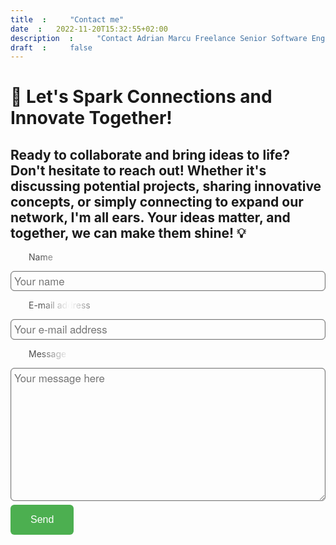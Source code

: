 ```yaml
---
title: "Contact me"
date: 2022-11-20T15:32:55+02:00
description: "Contact Adrian Marcu Freelance Senior Software Engineer" #Good for SEO stuff
draft: false
---
```

# 🌟 Let's Spark Connections and Innovate Together!

## Ready to collaborate and bring ideas to life? Don't hesitate to reach out! Whether it's discussing potential projects, sharing innovative concepts, or simply connecting to expand our network, I'm all ears. Your ideas matter, and together, we can make them shine! 💡

<style>
  
.contact {
  padding: 0 0rem;
}

.for-font-size {
  padding: 0;
  margin: 1em;
  background-color: #000;
  align-items: left;
  justify-content: left;
}

.for-font-size {
  background: linear-gradient(to right, hsl(0, 0%, 30%) 0, hsl(0, 0%, 100%) 10%, hsl(0, 0%, 30%) 20%);
  -webkit-background-clip: text;
  -webkit-text-fill-color: transparent;
  animation: shine 3s infinite linear;
  
}

@keyframes shine {
  0% {
    background-position: 0;
  }
  60% {
    background-position: 600px;
  }
  100% {
    background-position: 600px;
  }
}


.button {
  background-color: #4CAF50;
  border: none;
  color: white;
  padding: 15px 32px;
  text-align: center;
  text-decoration: none;
  display: inline-block;
  font-size: 16px;
  margin: 6px 0px 0px 0px;
  cursor: pointer;
  border-radius: 6px 6px 6px 6px;
}


textarea:focus {
  background: none repeat scroll 0 0 #FFFFFF;
  outline-width: 0;
  box-shadow: 0 0 8px 2px rgba(0, 0, 0, 0.2);
  outline: 0;
}


.form-control {
  width: 100%;
  -moz-border-bottom-colors: none;
  -moz-border-left-colors: none;
  -moz-border-right-colors: none;
  -moz-border-top-colors: none;
  background: none repeat scroll 0 0 rgba(0, 0, 0, 0);
  border-color: -moz-use-text-color #FFFFFF #FFFFFF -moz-use-text-color;
  border-image: none;
  border-radius: 6px 6px 6px 6px;
  border-style: solid solid solid solid;
  border-width: 1px 1px 1px 1px;
  box-shadow: 0px 0px 1px 0px inset;
  color: #555555;
  font-family: "Helvetica Neue",Helvetica,Arial,sans-serif;
  font-size: 1.2em;
  line-height: 1.2em;
  padding: 5px 5px 5px 5px;
  transition: background-color 0.6s ease 1s;
  padding-right: 1px;
}

input:focus {
  box-shadow: 0 0 8px 2px rgba(0, 0, 0, 0.2);
  outline: 0;
}

span {
 width: 11px;
 padding-right: 15px;
}

</style>
<div class="contact">
<form method="post" action="https://forms.un-static.com/forms/3eec99387bf56de24adf7f477d51be677ceea5cd">
  <div class="form-group row">
        <p class="for-font-size"><span class="fa fa-user"></span>Name</p>
        <input id="name" name="name" placeholder="Your name" type="text" required="required" class="form-control">
  </div>
  <div class="form-group row">
         <p class="for-font-size"><span class="fa fa-envelope"></span>E-mail address</p>
        <input id="email" name="email" placeholder="Your e-mail address" type="text" required="required" class="form-control">
  </div>
  <div class="form-group row">
    <p class="for-font-size"><span class="fa fa-message"></span>Message</p>
    <div class="col-8">
      <textarea id="message" name="message"  placeholder="Your message here"  cols="70" rows="10" required="required" class="form-control"></textarea>
    </div>
  </div>
  <div class="form-group row">
    <div class="offset-4 col-8">
      <button class="button" name="submit"type="submit" class="btn btn-primary">Send</button>
    </div>
  </div>
</form>
</div>



